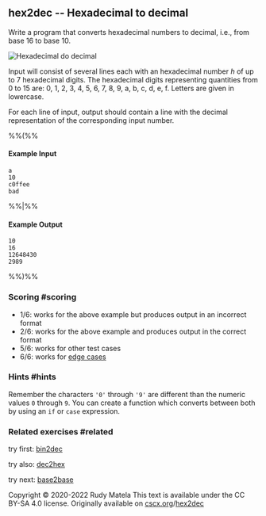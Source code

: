 hex2dec -- Hexadecimal to decimal
---------------------------------

Write a program that converts hexadecimal numbers to decimal,
i.e., from base 16 to base 10.

![Hexadecimal do decimal](/hex2dec.svg)

Input will consist of several lines each
with an hexadecimal number _h_ of up to 7 hexadecimal digits.
The hexadecimal digits representing quantities from 0 to 15 are:
0, 1, 2, 3, 4, 5, 6, 7, 8, 9, a, b, c, d, e, f.
Letters are given in lowercase.

For each line of input,
output should contain a line
with the decimal representation
of the corresponding input number.

%%(%%

#### Example Input

	a
	10
	c0ffee
	bad

%%|%%

#### Example Output

	10
	16
	12648430
	2989

%%)%%


### Scoring  #scoring

* 1/6: works for the above example but produces output in an incorrect format
* 2/6: works for the above example and produces output in the correct format
* 5/6: works for other test cases
* 6/6: works for [edge cases](https://cscx.org/faq#edge-cases)


### Hints  #hints

Remember the characters `'0'` through `'9'` are different
than the numeric values `0` through `9`.
You can create a function which converts between both
by using an `if` or `case` expression.


### Related exercises  #related

try first: [bin2dec](/bin2dec)

try also: [dec2hex](/dec2hex)

try next: [base2base](/base2base)


Copyright © 2020-2022  Rudy Matela
This text is available under the CC BY-SA 4.0 license.
Originally available on [cscx.org](https://cscx.org)/[hex2dec](https://cscx.org/hex2dec)

